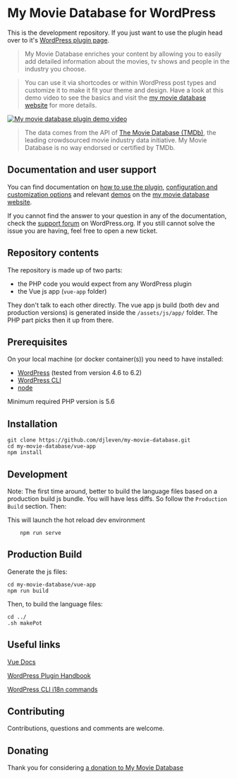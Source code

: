 # My Movie Database for WordPress

This is the development repository. If you just want to use the plugin head over to it's [WordPress plugin page](https://wordpress.org/plugins/my-movie-database/).


> My Movie Database enriches your content by allowing you to easily add detailed information about the movies, tv shows and people in the industry you choose.

> You can use it via shortcodes or within WordPress post types and customize it to make it fit your theme and design.  Have a look at this demo video to see the basics and visit the [my movie database website](https://mymoviedb.org) for more details.

[![My movie database plugin demo video](https://img.youtube.com/vi/vUGGxX7maTg/0.jpg)](https://www.youtube.com/watch?v=vUGGxX7maTg)


> The data comes from the API of [The Movie Database (TMDb)](https://www.themoviedb.org), the leading crowdsourced movie industry data initiative.
My Movie Database is no way endorsed or certified by TMDb.


## Documentation and user support

You can find documentation on [how to use the plugin](https://mymoviedb.org/how-to-use-the-mmdb-plugin/), [configuration and customization options](https://mymoviedb.org/plugin-configuration-mmdb-options-page/) and relevant [demos](https://mymoviedb.org/plugin-configuration-mmdb-options-page/) on the [my movie database website](https://mymoviedb.org).

If you cannot find the answer to your question in any of the documentation, check the [support forum](https://wordpress.org/support/plugin/my-movie-database/) on WordPress.org.
If you still cannot solve the issue you are having, feel free to open a new ticket.

## Repository contents

The repository is made up of two parts:

- the PHP code you would expect from any WordPress plugin
- the Vue js app (`vue-app` folder)

They don't talk to each other directly. The vue app js build (both dev and production versions) is generated inside the `/assets/js/app/` folder.
The PHP part picks then it up from there.

## Prerequisites

On your local machine (or docker container(s)) you need to have installed:

- [WordPress](https://wordpress.org/download/) (tested from version 4.6 to 6.2)
- [WordPress CLI](https://make.wordpress.org/cli/handbook/)
- [node](https://nodejs.org/en/download/package-manager/)

Minimum required PHP version is 5.6


## Installation

    git clone https://github.com/djleven/my-movie-database.git
    cd my-movie-database/vue-app
    npm install

## Development

Note: The first time around, better to build the language files based on a production build js bundle.
You will have less diffs. So follow the `Production Build` section. Then:

This will launch the hot reload dev environment

        npm run serve



## Production Build

Generate the js files:

    cd my-movie-database/vue-app
    npm run build

Then, to build the language files:

    cd ../
    .sh makePot


## Useful links

[Vue Docs](https://vuejs.org/guide/introduction.html)

[WordPress Plugin Handbook](https://developer.wordpress.org/plugins/)

[WordPress CLI i18n commands](https://developer.wordpress.org/cli/commands/i18n/)

## Contributing

Contributions, questions and comments are welcome.

## Donating

Thank you for considering [a donation to My Movie Database](https://www.paypal.com/cgi-bin/webscr?cmd=_s-xclick&hosted_button_id=Y5DGNQGZU92N6)

